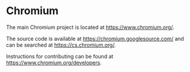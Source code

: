 # Chromium #

The main Chromium project is located at <https://www.chromium.org/>.

The source code is available at <https://chromium.googlesource.com/> and can be searched at <https://cs.chromium.org/>.

Instructions for contributing can be found at <https://www.chromium.org/developers>.
